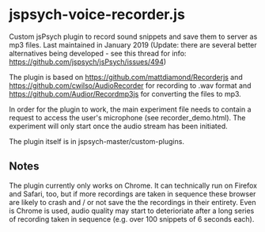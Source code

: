 # jspsych-voice-recorder.js
Custom jsPsych plugin to record sound snippets and save them to server as mp3 files. Last maintained in January 2019 (Update: there are several better alternatives being developed - see this thread for info: https://github.com/jspsych/jsPsych/issues/494)

The plugin is based on https://github.com/mattdiamond/Recorderjs and https://github.com/cwilso/AudioRecorder for recording to .wav format and https://github.com/Audior/Recordmp3js for converting the files to mp3.

In order for the plugin to work, the main experiment file needs to contain a request to access the user's microphone (see recorder_demo.html). The experiment will only start once the audio stream has been initiated. 

The plugin itself is in jspsych-master/custom-plugins. 

## Notes
The plugin currently only works on Chrome. It can technically run on Firefox and Safari, too, but if more recordings are taken in sequence these browser are likely to crash and / or not save the the recordings in their entirety. Even is Chrome is used, audio quality may start to deterioriate after a long series of recording taken in sequence (e.g. over 100 snippets of 6 seconds each). 







